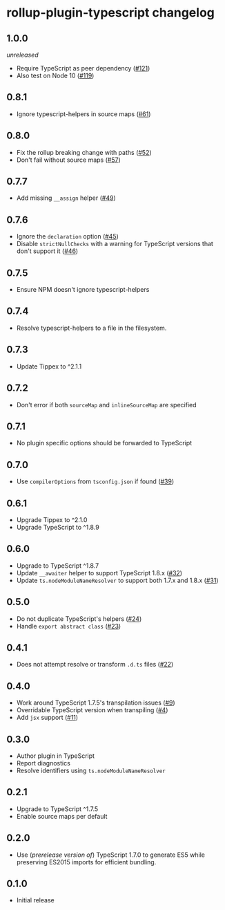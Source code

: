 # rollup-plugin-typescript changelog

## 1.0.0
*unreleased*
* Require TypeScript as peer dependency ([#121](https://github.com/rollup/rollup-plugin-typescript/issues/121))
* Also test on Node 10 ([#119](https://github.com/rollup/rollup-plugin-typescript/issues/119))

## 0.8.1

* Ignore typescript-helpers in source maps ([#61](https://github.com/rollup/rollup-plugin-typescript/issues/61))

## 0.8.0

* Fix the rollup breaking change with paths ([#52](https://github.com/rollup/rollup-plugin-typescript/issues/52))
* Don't fail without source maps ([#57](https://github.com/rollup/rollup-plugin-typescript/pull/57))

## 0.7.7
* Add missing `__assign` helper ([#49](https://github.com/rollup/rollup-plugin-typescript/issues/49))

## 0.7.6
* Ignore the `declaration` option ([#45](https://github.com/rollup/rollup-plugin-typescript/issues/45))
* Disable `strictNullChecks` with a warning for TypeScript versions that don't support it ([#46](https://github.com/rollup/rollup-plugin-typescript/issues/46))

## 0.7.5
* Ensure NPM doesn't ignore typescript-helpers

## 0.7.4
* Resolve typescript-helpers to a file in the filesystem.

## 0.7.3
* Update Tippex to ^2.1.1

## 0.7.2
* Don't error if both `sourceMap` and `inlineSourceMap` are specified

## 0.7.1
* No plugin specific options should be forwarded to TypeScript

## 0.7.0
* Use `compilerOptions` from `tsconfig.json` if found ([#39](https://github.com/rollup/rollup-plugin-typescript/pull/32))

## 0.6.1
* Upgrade Tippex to ^2.1.0
* Upgrade TypeScript to ^1.8.9

## 0.6.0
* Upgrade to TypeScript ^1.8.7
* Update `__awaiter` helper to support TypeScript 1.8.x ([#32](https://github.com/rollup/rollup-plugin-typescript/pull/32))
* Update `ts.nodeModuleNameResolver` to support both 1.7.x and 1.8.x ([#31](https://github.com/rollup/rollup-plugin-typescript/issues/31))

## 0.5.0
* Do not duplicate TypeScript's helpers ([#24](https://github.com/rollup/rollup-plugin-typescript/issues/24))
* Handle `export abstract class` ([#23](https://github.com/rollup/rollup-plugin-typescript/issues/23))

## 0.4.1
* Does not attempt resolve or transform `.d.ts` files ([#22](https://github.com/rollup/rollup-plugin-typescript/pull/22))

## 0.4.0
* Work around TypeScript 1.7.5's transpilation issues ([#9](https://github.com/rollup/rollup-plugin-typescript/issues/9))
* Overridable TypeScript version when transpiling ([#4](https://github.com/rollup/rollup-plugin-typescript/issues/4))
* Add `jsx` support ([#11](https://github.com/rollup/rollup-plugin-typescript/issues/11))

## 0.3.0
* Author plugin in TypeScript
* Report diagnostics
* Resolve identifiers using `ts.nodeModuleNameResolver`

## 0.2.1
* Upgrade to TypeScript ^1.7.5
* Enable source maps per default

## 0.2.0
* Use (_prerelease version of_) TypeScript 1.7.0 to generate ES5 while preserving ES2015 imports for efficient bundling.

## 0.1.0
* Initial release
